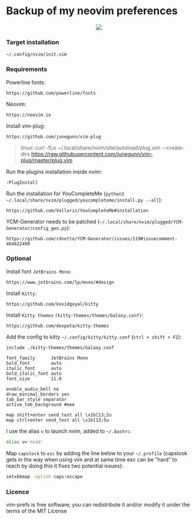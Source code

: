 # Backup of my neovim preferences
<p align="center">
  <img src="data/screenshot.png?v=1"/>
</p>

### Target installation
```
~/.config/nvim/init.vim
```

### Requirements

Powerline fonts:
```
https://github.com/powerline/fonts
```

Neovim:
```
https://neovim.io
```

Install vim-plug:
```
https://github.com/junegunn/vim-plug
```
> linux: curl -fLo ~/.local/share/nvim/site/autoload/plug.vim --create-dirs https://raw.githubusercontent.com/junegunn/vim-plug/master/plug.vim

Run the plugins installation inside nvim:
```
:PlugInstall
```

Run the installation for YouCompleteMe (`python3 ~/.local/share/nvim/plugged/youcompleteme/install.py --all`):
```
https://github.com/Valloric/YouCompleteMe#installation
```

YCM-Generator needs to be patched (`~/.local/share/nvim/plugged/YCM-Generator/config_gen.py`):
```
https://github.com/rdnetto/YCM-Generator/issues/119#issuecomment-464622499
```

### Optional
Install font `JetBrains Mono`:
```
https://www.jetbrains.com/lp/mono/#design
```

Install `Kitty`:
```
https://github.com/kovidgoyal/kitty
```

Install `Kitty themes` `(kitty-themes/themes/Galaxy.conf)`:
```
https://github.com/dexpota/kitty-themes
```

Add the config to kitty `~/.config/kitty/kitty.conf` (`ctrl + shift + F2`):
```
include ./kitty-themes/themes/Galaxy.conf

font_family      JetBrains Mono
bold_font        auto
italic_font      auto
bold_italic_font auto
font_size        11.0

enable_audio_bell no
draw_minimal_borders yes
tab_bar_style separator
active_tab_background #eee

map shift+enter send_text all \x1b[13;2u
map ctrl+enter send_text all \x1b[13;5u
```

I use the alias `v` to launch nvim, added to `~/.bashrc`:
```bash
alias v='nvim'
```

Map `capslock` to `esc` by adding the line below to your `~/.profile` (capslook gets in the way when using vim and at same time esc can be "hard" to reach by doing this it fixes two potential issues):
```bash
setxkbmap -option caps:escape
```

### Licence
vim-prefs is free software; you can redistribute it and/or modify it under the terms of the MIT License
